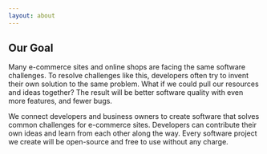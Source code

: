 ```yaml
---
layout: about
---
```

## Our Goal

Many e-commerce sites and online shops are facing the same software challenges. To resolve challenges like this, developers often try to invent their own solution to the same problem. What if we could pull our resources and ideas together? The result will be better software quality with even more features, and fewer bugs.

We connect developers and business owners to create software that solves common challenges for e-commerce sites. Developers can contribute their own ideas and learn from each other along the way. Every software project we create will be open-source and free to use without any charge.